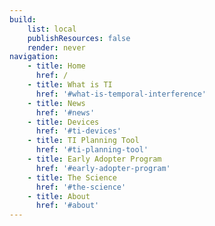 ```yaml
---
build:
    list: local
    publishResources: false
    render: never
navigation:
    - title: Home
      href: /
    - title: What is TI
      href: '#what-is-temporal-interference'
    - title: News
      href: '#news'
    - title: Devices
      href: '#ti-devices'
    - title: TI Planning Tool
      href: '#ti-planning-tool'
    - title: Early Adopter Program
      href: '#early-adopter-program'
    - title: The Science
      href: '#the-science'
    - title: About
      href: '#about'
---
```

